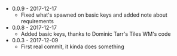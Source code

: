 * 0.0.9 - 2017-12-17
  * Fixed what's spawned on basic keys and added note about requirements
* 0.0.8 - 2017-12-17
  * Added basic keys, thanks to Dominic Tarr's Tiles WM's code
* 0.0.3 - 2017-12-09
  * First real commit, it kinda does something
